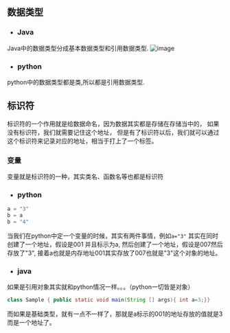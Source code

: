 ## 数据类型
- ### Java

Java中的数据类型分成基本数据类型和引用数据类型.
![image](https://img2018.cnblogs.com/blog/1395687/201904/1395687-20190404170355212-1407581474.png)

- ### python
python中的数据类型都是类,所以都是引用数据类型.

## 标识符

标识符的一个作用就是给数据命名，因为数据其实都是存储在存储当中的，
如果没有标识符，我们就需要记住这个地址，
但是有了标识符以后，我们就可以通过这个标识符来记录对应的地址，相当于打上了一个标签。

### 变量
变量就是标识符的一种，其实类名、函数名等也都是标识符

- ### python 
```python
a = "3"
b = a
b = "4"
```
当我们在python中定一个变量的时候，其实有两件事情，例如`a="3"`
其实在同时创建了一个地址，假设是001 并且标示为a, 
然后创建了一个地址，假设是007然后存放了"3",
接着a也就是内存地址001其实存放了007也就是"3"这个对象的地址。

- ### java 
如果是引用对象其实就和python情况一样。。。（python一切皆是对象）

```java
class Sample { public static void main(String [] args){ int a=3;}}
```
而如果是基础类型，就有一点不一样了，那就是a标示的001的地址存放的值就是3而是一个地址了。